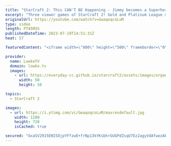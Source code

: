 ```yaml
---
title: "StarCraft 2: This CAN'T BE Happening - Jimmy becomes a Superhero!"
excerpt: "Three viewer games of StarCraft 2! Gold and Platinum League matches are right at that skill level where the games are somewhat similar to the pro level, but the outcome is surprising almost every time.  00:00 Superhero Jimmy 12:34 Planetary Fortress rush 33:40 Proxy Hatchery cheese  Support my work:"
originalUrl: https://youtube.com/watch?v=GwaqoqcoLuM
type: video
length: PT45M3S
publishedDateTime: 2023-07-19T14:51:31Z
heat: 57

featuredContent: "<iframe width=\"800\" height=\"500\" frameborder=\"0\" src=\"https://www.youtube.com/embed/GwaqoqcoLuM\" allow=\"accelerometer; autoplay; encrypted-media; gyroscope; picture-in-picture\" allowfullscreen></iframe>"

provider:
  name: LowkoTV
  domain: lowko.tv
  images:
    - url: https://everyday-cc.github.io/starcraft2/assets/images/organizations/lowko.tv-50x50.jpg
      width: 50
      height: 50

topics:
  - StarCraft 2

images:
  - url: https://i.ytimg.com/vi/GwaqoqcoLuM/maxresdefault.jpg
    width: 1280
    height: 720
    isCached: true

secured: "GxaSV2915ENISOjpYFfzwE+frNp13kYKsbhrGUGPdZsqU7Ez2agyVdAfwozAB5YHFjMEkV8p27yPVJwpO8NF2Gla0Ya26vCXYSy5j2wiz5g0DcsnmMAtbZB/aSbXP7j3MjhzcCsF7QY6ItaSQ2ITeXaqStULtnlqAmvJ/juGmzAy+g/LI5XBs3DUMJ9RJl9iOhmoA8S0XiR5gUq9UVOkO1r7gs5uwt54mu1oZY4GLObmWYo4DJZOut0MQdG+o5sWDyXKVIlF5jFckpkjHKQ7u0LjFtdWtvy+tjTINKqUT3Ip3J39zM8up2rad9XqHWVgq7VRGU2rWgHGGT61K4ZiIiK9rNu5KTJW9n51GIcFgoSCT7JWyiLKMjkT2WEIdSRjO5xjXiG3GN/7Ger6ExHoERrOus2huLJ4fOWwMq3Se+Y=;RnefHlTLgqJW5dq97Gv5qQ=="
---
```


